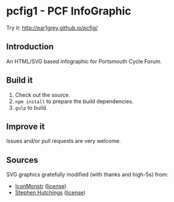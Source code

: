 pcfig1 - PCF InfoGraphic
========================

Try it: http://ear1grey.github.io/pcfig/


Introduction
------------
An HTML/SVG based infographic for Portsmouth Cycle Forum.


Build it
--------
1. Check out the source.
2. `npm install` to prepare the build dependencies.
3. `gulp` to build.


Improve it
----------
Issues and/or pull requests are very welcome.


Sources
-------
SVG graphics gratefully modified (with thanks and high-5s) from:
* [IconMonstr](http://iconmonstr.com/) ([license](http://iconmonstr.com/license/))
* [Stephen Hutchings](http://typicons.com/) ([license](https://www.iconfinder.com/iconsets/typicons-2#readme))
